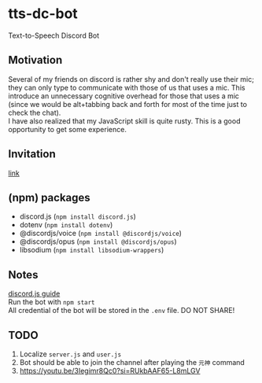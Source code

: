 # tts-dc-bot
Text-to-Speech Discord Bot

## Motivation
Several of my friends on discord is rather shy and don't really use their mic; they can only type to communicate with those of us that uses a mic. This introduce an unnecessary cognitive overhead for those that uses a mic (since we would be alt+tabbing back and forth for most of the time just to check the chat).  
I have also realized that my JavaScript skill is quite rusty. This is a good opportunity to get some experience. 

## Invitation
[link](https://discord.com/api/oauth2/authorize?client_id=1056897753126543392&permissions=4398049658944&scope=bot)

## (npm) packages
- discord.js (`npm install discord.js`)
- dotenv (`npm install dotenv`)
- @discordjs/voice (`npm install @discordjs/voice`)
- @discordjs/opus (`npm install @discordjs/opus`)
- libsodium (`npm install libsodium-wrappers`)

## Notes
[discord.js guide](https://discordjs.guide)  
Run the bot with `npm start`  
All credential of the bot will be stored in the `.env` file. DO NOT SHARE!  

## TODO
1. Localize `server.js` and `user.js`
2. Bot should be able to join the channel after playing the `元神` command
3. https://youtu.be/3Iegimr8Qc0?si=RUkbAAF65-L8mLGV
